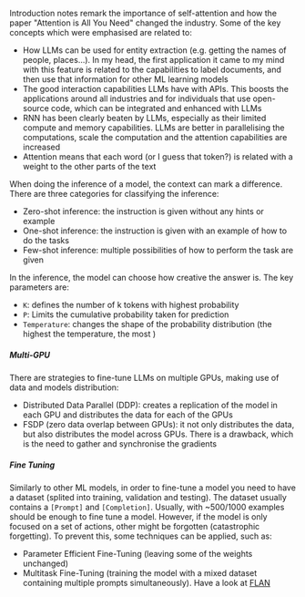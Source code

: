 Introduction notes remark the importance of self-attention and how the paper "Attention is All You Need" changed the industry. 
Some of the key concepts which were emphasised are related to:
- How LLMs can be used for entity extraction (e.g. getting the names of people, places...). In my head, the first application it came to my mind with this feature is related to the capabilities to label documents, and then use that information for other ML learning models
- The good interaction capabilities LLMs have with APIs. This boosts the applications around all industries and for individuals that use open-source code, which can be integrated and enhanced with LLMs
- RNN has been clearly beaten by LLMs, especially as their limited compute and memory capabilities. LLMs are better in parallelising the computations, scale the computation and the attention capabilities are increased
- Attention means that each word (or I guess that token?) is related with a weight to the other parts of the text

When doing the inference of a model, the context can mark a difference. There are three categories for classifying the inference:
- Zero-shot inference: the instruction is given without any hints or example
- One-shot inference: the instruction is given with an example of how to do the tasks
- Few-shot inference: multiple possibilities of how to perform the task are given

In the inference, the model can choose how creative the answer is. The key parameters are:
* `K`: defines the number of k tokens with highest probability
* `P`: Limits the cumulative probability taken for prediction 
* `Temperature`: changes the shape of the probability distribution (the highest the temperature, the most )

##### Multi-GPU 
There are strategies to fine-tune LLMs on multiple GPUs, making use of data and models distribution:
- Distributed Data Parallel (DDP): creates a replication of the model in each GPU and distributes the data for each of the GPUs
- FSDP (zero data overlap between GPUs): it not only distributes the data, but also distributes the model across GPUs. There is a drawback, which is the need to gather and synchronise the gradients

##### Fine Tuning
Similarly to other ML models, in order to fine-tune a model you need to have a dataset (splited into training, validation and testing). The dataset usually contains a `[Prompt]` and `[Completion]`. Usually, with ~500/1000 examples should be enough to fine tune a model. However, if the model is only focused on a set of actions, other might be forgotten (catastrophic forgetting). To prevent this, some techniques can be applied, such as:
* Parameter Efficient Fine-Tuning (leaving some of the weights unchanged)
* Multitask Fine-Tuning (training the model with a mixed dataset containing multiple prompts simultaneously). Have a look at [FLAN](https://arxiv.org/abs/2210.11416)

